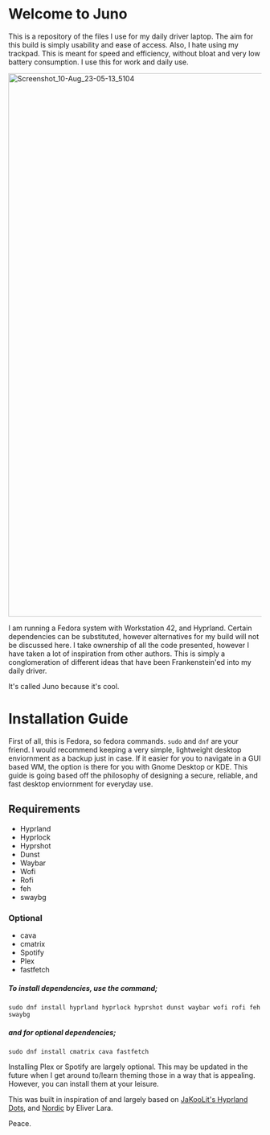 # Welcome to Juno
<p>This is a repository of the files I use for my daily driver laptop. The aim for this build is simply usability and ease of access. Also, I hate using my trackpad. This is meant for speed and efficiency, without bloat and very low battery consumption. I use this for work and daily use. <p>

<img width="1920" height="1080" alt="Screenshot_10-Aug_23-05-13_5104" src="https://github.com/user-attachments/assets/12d95f29-5c6e-41b8-b170-5926cd6ddf1b" />

  
  <p>I am running a Fedora system with Workstation 42, and Hyprland. Certain dependencies can be substituted, however alternatives for my build will not be discussed here. I take ownership of all the code presented, however I have taken a lot of inspiration from other authors. This is simply a conglomeration of different ideas that have been Frankenstein'ed into my daily driver. </p>

  
  It's called Juno because it's cool.
  

# Installation Guide
  First of all, this is Fedora, so fedora commands. `sudo` and `dnf` are your friend. I would recommend keeping a very simple, lightweight desktop enviornment as a backup just in case. If it easier for you to navigate in a GUI based WM, the option is there for you with Gnome Desktop or KDE. This guide is going based off the philosophy of designing a secure, reliable, and fast desktop enviornment for everyday use. 

## Requirements
- Hyprland
- Hyprlock
- Hyprshot
- Dunst
- Waybar
- Wofi
- Rofi
- feh
- swaybg
### Optional
- cava
- cmatrix
- Spotify
- Plex
- fastfetch

##### To install dependencies, use the command;

```
sudo dnf install hyprland hyprlock hyprshot dunst waybar wofi rofi feh swaybg
```

##### and for optional dependencies;

```
sudo dnf install cmatrix cava fastfetch
```

Installing Plex or Spotify are largely optional. This may be updated in the future when I get around to/learn theming those in a way that is appealing. However, you can install them at your leisure. 

This was built in inspiration of and largely based on [JaKooLit's Hyprland Dots](https://github.com/JaKooLit/Hyprland-Dots), and [Nordic](https://github.com/EliverLara/Nordic) by Eliver Lara.

<p> Peace. <p>







 
